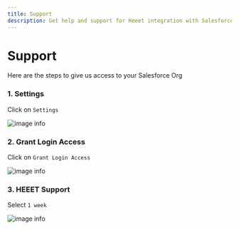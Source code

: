 ```yaml
---
title: Support
description: Get help and support for Heeet integration with Salesforce, troubleshooting guides, and contact information.
---
```


# Support

Here are the steps to give us access to your Salesforce Org

### 1. Settings

Click on `Settings`

![image info](./images/support-a.png)


### 2. Grant Login Access

Click on `Grant Login Access`

![image info](./images/support-b.png)



### 3. HEEET Support

Select `1 week`

![image info](./images/support-c.png) 